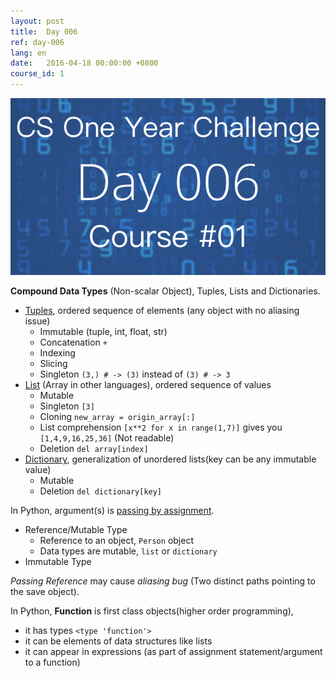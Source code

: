 ```yaml
---
layout: post
title:  Day 006
ref: day-006
lang: en
date:   2016-04-18 00:00:00 +0800
course_id: 1
---
```


![](/images/Day006-en.png)

**Compound Data Types** (Non-scalar Object), Tuples, Lists and Dictionaries.

- [Tuples](https://docs.python.org/2/tutorial/datastructures.html#tuples-and-sequences), ordered sequence of elements (any object with no aliasing issue)
  - Immutable (tuple, int, float, str)
  - Concatenation `+`
  - Indexing
  - Slicing
  - Singleton `(3,) # -> (3)` instead of `(3) # -> 3`
- [List](https://docs.python.org/2/tutorial/datastructures.html#list-comprehensions) (Array in other languages), ordered sequence of values
  - Mutable
  - Singleton `[3]`
  - Cloning `new_array = origin_array[:]`
  - List comprehension `[x**2 for x in range(1,7)]` gives you `[1,4,9,16,25,36]` (Not readable)
  - Deletion `del array[index]`
- [Dictionary](https://docs.python.org/2/tutorial/datastructures.html#dictionaries), generalization of unordered lists(key can be any immutable value)
  - Mutable
  - Deletion `del dictionary[key]`

In Python, argument(s) is [passing by assignment](https://docs.python.org/3/faq/programming.html#how-do-i-write-a-function-with-output-parameters-call-by-reference).

- Reference/Mutable Type
  - Reference to an object, `Person` object
  - Data types are mutable, `list` or `dictionary`
- Immutable Type

*Passing Reference* may cause *aliasing bug* (Two distinct paths pointing to the save object).

In Python, **Function** is first class objects(higher order programming),

- it has types `<type 'function'>`
- it can be elements of data structures like lists
- it can appear in expressions (as part of assignment statement/argument to a function)
